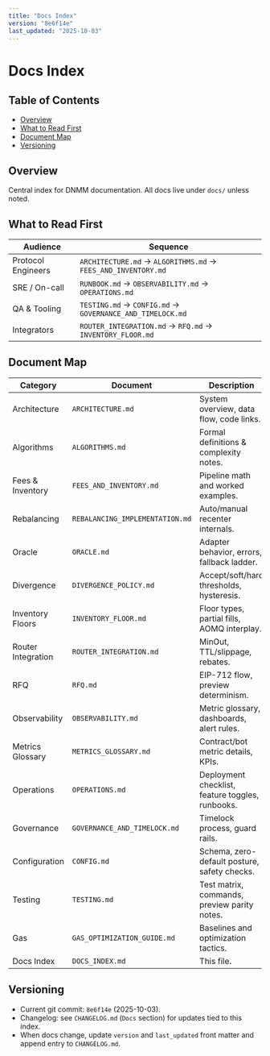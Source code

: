 ```yaml
---
title: "Docs Index"
version: "8e6f14e"
last_updated: "2025-10-03"
---
```


# Docs Index

## Table of Contents
- [Overview](#overview)
- [What to Read First](#what-to-read-first)
- [Document Map](#document-map)
- [Versioning](#versioning)

## Overview
Central index for DNMM documentation. All docs live under `docs/` unless noted.

## What to Read First
Audience | Sequence
--- | ---
Protocol Engineers | `ARCHITECTURE.md` → `ALGORITHMS.md` → `FEES_AND_INVENTORY.md`
SRE / On-call | `RUNBOOK.md` → `OBSERVABILITY.md` → `OPERATIONS.md`
QA & Tooling | `TESTING.md` → `CONFIG.md` → `GOVERNANCE_AND_TIMELOCK.md`
Integrators | `ROUTER_INTEGRATION.md` → `RFQ.md` → `INVENTORY_FLOOR.md`

## Document Map
Category | Document | Description
--- | --- | ---
Architecture | `ARCHITECTURE.md` | System overview, data flow, code links.
Algorithms | `ALGORITHMS.md` | Formal definitions & complexity notes.
Fees & Inventory | `FEES_AND_INVENTORY.md` | Pipeline math and worked examples.
Rebalancing | `REBALANCING_IMPLEMENTATION.md` | Auto/manual recenter internals.
Oracle | `ORACLE.md` | Adapter behavior, errors, fallback ladder.
Divergence | `DIVERGENCE_POLICY.md` | Accept/soft/hard thresholds, hysteresis.
Inventory Floors | `INVENTORY_FLOOR.md` | Floor types, partial fills, AOMQ interplay.
Router Integration | `ROUTER_INTEGRATION.md` | MinOut, TTL/slippage, rebates.
RFQ | `RFQ.md` | EIP-712 flow, preview determinism.
Observability | `OBSERVABILITY.md` | Metric glossary, dashboards, alert rules.
Metrics Glossary | `METRICS_GLOSSARY.md` | Contract/bot metric details, KPIs.
Operations | `OPERATIONS.md` | Deployment checklist, feature toggles, runbooks.
Governance | `GOVERNANCE_AND_TIMELOCK.md` | Timelock process, guard rails.
Configuration | `CONFIG.md` | Schema, zero-default posture, safety checks.
Testing | `TESTING.md` | Test matrix, commands, preview parity notes.
Gas | `GAS_OPTIMIZATION_GUIDE.md` | Baselines and optimization tactics.
Docs Index | `DOCS_INDEX.md` | This file.

## Versioning
- Current git commit: `8e6f14e` (2025-10-03).
- Changelog: see `CHANGELOG.md` (`Docs` section) for updates tied to this index.
- When docs change, update `version` and `last_updated` front matter and append entry to `CHANGELOG.md`.
